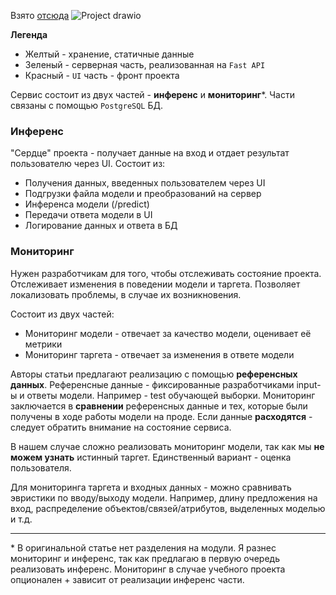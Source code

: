 Взято [отсюда](https://www.evidentlyai.com/blog/fastapi-tutorial)
![Project drawio](https://github.com/NGeraskina/nlp_project_MOVS/assets/35665662/4e927bd1-d0a4-4c60-89c2-e2599b20b38c)

**Легенда**
* Желтый - хранение, статичные данные
* Зеленый - серверная часть, реализованная на `Fast API`
* Красный - `UI` часть - фронт проекта

Сервис состоит из двух частей - **инференс** и **мониторинг**\*. Части связаны с помощью `PostgreSQL` БД.

### Инференс
"Сердце" проекта - получает данные на вход и отдает результат пользователю через UI. 
Состоит из:
* Получения данных, введенных пользователем через UI
* Подгрузки файла модели и преобразований на сервер
* Инференса модели (/predict)
* Передачи ответа модели в UI
* Логирование данных и ответа в БД

### Мониторинг
Нужен разработчикам для того, чтобы отслеживать состояние проекта.
Отслеживает изменения в поведении модели и таргета. Позволяет локализовать проблемы, в случае их возникновения. 

Состоит из двух частей:
* Мониторинг модели - отвечает за качество модели, оценивает её метрики
* Мониторинг таргета - отвечает за изменения в ответе модели

Авторы статьи предлагают реализацию с помощью **референсных данных**. Референсные данные - фиксированные разработчиками input-ы и ответы модели. Например - test обучающей выборки. Мониторинг заключается в **сравнении** референсных данные и тех, которые были получены в ходе работы модели на проде. Если данные  **расходятся** - следует обратить внимание на состояние сервиса. 

В нашем случае сложно реализовать мониторинг модели, так как мы **не можем узнать** истинный таргет. Единственный вариант - оценка пользователя.

Для мониторинга таргета и входных данных - можно сравнивать эвристики по вводу/выходу модели. Например, длину предложения на вход, распределение объектов/связей/атрибутов, выделенных моделью и т.д.

----
\* В оригинальной статье нет разделения на модули. Я разнес мониторинг и инференс, так как предлагаю в первую очередь реализовать инференс. Мониторинг в случае учебного проекта опционален + зависит от реализации инференс части.
